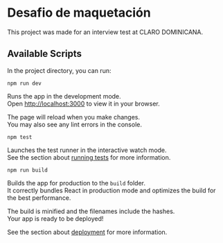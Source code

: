 # Desafio de maquetación

This project was made for an interview test at CLARO DOMINICANA.

## Available Scripts

In the project directory, you can run:

``` 
npm run dev
```

Runs the app in the development mode.\
Open [http://localhost:3000](http://localhost:3000) to view it in your browser.

The page will reload when you make changes.\
You may also see any lint errors in the console.

``` 
npm test 
```

Launches the test runner in the interactive watch mode.\
See the section about [running tests](https://facebook.github.io/create-react-app/docs/running-tests) for more information.

``` 
npm run build 
```

Builds the app for production to the `build` folder.\
It correctly bundles React in production mode and optimizes the build for the best performance.

The build is minified and the filenames include the hashes.\
Your app is ready to be deployed!

See the section about [deployment](https://facebook.github.io/create-react-app/docs/deployment) for more information.

